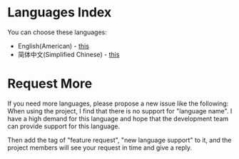 # Languages Index
You can choose these languages: 
* English(American) - [this](../../README.md)
* 简体中文(Simplified Chinese) - [this](./zh.md)
# Request More
If you need more languages, please propose a new issue like the following:  
When using the project, I find that there is no support for "language name". I have a high demand for this language and hope that the development team can provide support for this language.

Then add the tag of "feature request", "new language support" to it, and the project members will see your request in time and give a reply.